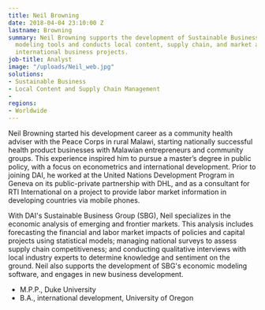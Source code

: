 ```yaml
---
title: Neil Browning
date: 2018-04-04 23:10:00 Z
lastname: Browning
summary: Neil Browning supports the development of Sustainable Business Group’s economic
  modeling tools and conducts local content, supply chain, and market analysis for
  international business projects.
job-title: Analyst
image: "/uploads/Neil_web.jpg"
solutions:
- Sustainable Business
- Local Content and Supply Chain Management
- 
regions:
- Worldwide
---
```


Neil Browning started his development career as a community health adviser with the Peace Corps in rural Malawi, starting nationally successful health product businesses with Malawian entrepreneurs and community groups. This experience inspired him to pursue a master’s degree in public policy, with a focus on econometrics and international development. Prior to joining DAI, he worked at the United Nations Development Program in Geneva on its public-private partnership with DHL, and as a consultant for RTI International on a project to provide labor market information in developing countries via mobile phones. 

With DAI's Sustainable Business Group (SBG), Neil specializes in the economic analysis of emerging and frontier markets. This analysis includes forecasting the financial and labor market impacts of policies and capital projects using statistical models; managing national surveys to assess supply chain competitiveness; and conducting qualitative interviews with local industry experts to determine knowledge and sentiment on the ground. Neil also supports the development of SBG's economic modeling software, and engages in new business development.

* M.P.P., Duke University
* B.A., international development, University of Oregon